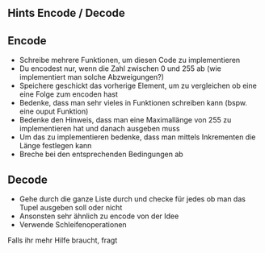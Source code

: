 Hints Encode / Decode
----

Encode
--------

 - Schreibe mehrere Funktionen, um diesen Code zu implementieren
 - Du encodest nur, wenn die Zahl zwischen 0 und 255 ab (wie implementiert man solche Abzweigungen?)
 - Speichere geschickt das vorherige Element, um zu vergleichen ob eine eine Folge zum encoden hast
 - Bedenke, dass man sehr vieles in Funktionen schreiben kann (bspw. eine ouput Funktion)
 - Bedenke den Hinweis, dass man eine Maximallänge von 255 zu implementieren hat und danach ausgeben muss
 - Um das zu implementieren bedenke, dass man mittels Inkrementen die Länge festlegen kann
 - Breche bei den entsprechenden Bedingungen ab
 
 Decode
 -----
 
 - Gehe durch die ganze Liste durch und checke für jedes ob man das Tupel ausgeben soll oder nicht
 - Ansonsten sehr ähnlich zu encode von der Idee
 - Verwende Schleifenoperationen
 
 Falls ihr mehr Hilfe braucht, fragt

